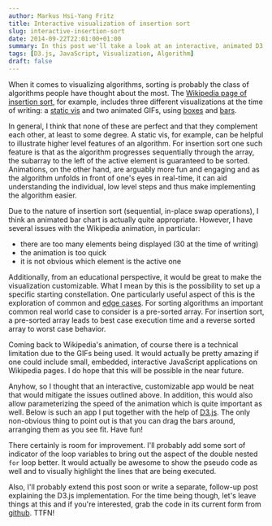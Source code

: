 ```yaml
---
author: Markus Hsi-Yang Fritz
title: Interactive visualization of insertion sort
slug: interactive-insertion-sort
date: 2014-09-22T22:01:00+01:00
summary: In this post we'll take a look at an interactive, animated D3.js visualization of the insertion sort algorithm.
tags: [D3.js, JavaScript, Visualization, Algorithm]
draft: false
---
```


When it comes to visualizing algorithms, sorting is probably
the class of algorithms people have thought about the most.
The [Wikipedia page of insertion sort](http://en.wikipedia.org/wiki/Insertion_sort),
for example, includes three different visualizations
at the time of writing: a
[static vis](http://en.wikipedia.org/wiki/File:Insertionsort-edited.png)
and two animated GIFs, using
[boxes](http://en.wikipedia.org/wiki/File:Insertion-sort-example-300px.gif)
and [bars](http://en.wikipedia.org/wiki/File:Insertion_sort.gif).

In general, I think that none of these are perfect
and that they complement each other, at least to some degree.
A static vis, for example, can be helpful to illustrate higher level
features of an algorithm. For insertion sort one such feature
is that as the algorithm progresses sequentially
through the array, the subarray to the left of the active element is guaranteed to be sorted.
Animations, on the other hand, are arguably more fun and engaging
and as the algorithm unfolds in front of one's eyes in real-time,
it can aid
understanding the individual, low level steps and thus make
implementing the algorithm easier.

Due to the nature of insertion sort (sequential, in-place swap operations),
I think an animated bar chart is actually quite appropriate. However,
I have several issues with the Wikipedia animation, in particular:

- there are too many elements being displayed (30 at the time of writing)
- the animation is too quick
- it is not obvious which element is the active one

Additionally, from an educational perspective, it would be
great to make the visualization customizable.
What I mean by this is the possibility to set
up a specific starting constellation.
One particularly useful aspect of this is the
exploration of common and
[edge cases](http://en.wikipedia.org/wiki/Edge_case).
For sorting algorithms an important common real world case to consider
is a pre-sorted array. For insertion sort, a pre-sorted array
leads to best case execution time and a reverse sorted
array to worst case behavior.

Coming back to Wikipedia's animation, of course
there is a technical limitation due to the GIFs being used.
It would actually be pretty amazing if one could include small, embedded,
interactive JavaScript applications on Wikipedia pages.
I do hope that this will be possible in the near future.

Anyhow, so I thought that an interactive, customizable
app would be neat that would mitigate the issues outlined above.
In addition, this would also allow parameterizing
the speed of the animation which is quite important as well.
Below is such an app I put together with the help of
[D3.js](http://d3js.org/).
The only non-obvious thing to point out is that you can
drag the bars around, arranging them as you see fit. Have fun!

<div class="vis"></div>

There certainly is room for improvement. I'll probably
add some sort of indicator of the loop variables to bring
out the aspect of the double nested `for` loop better.
It would actually be awesome to show the pseudo code as well
and to visually highlight the lines that are being executed.

Also, I'll probably
extend this post soon or write a separate, follow-up post explaining the
D3.js implementation. For the time being though, let's leave things
at this and if you're interested, grab the code in its current form from
[github](https://github.com/mhyfritz/interactive-insertion-sort). TTFN!

<script src="https://code.jquery.com/jquery-1.11.0.min.js"></script>
<script src="https://d3js.org/d3.v3.min.js" charset="utf-8"></script>
<link href="/css/insertion-sort-d3.css" rel="stylesheet">
<script src="/js/insertion-sort-d3.js"></script>
